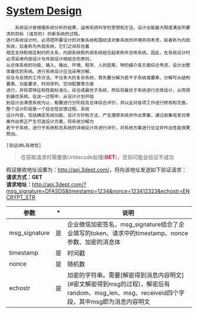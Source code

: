# [System Design](https://baike.baidu.com/item/系统设计)
    　　系统设计是根据系统分析的结果，运用系统科学的思想和方法，设计出能最大限度满足所要求的目标 (或目的) 的新系统的过程。
    进行系统设计时，必须把所要设计的对象系统和围绕该对象系统的环境共同考虑，前者称为内部系统，后者称为外部系统，它们之间存在着
    相互支持和相互制约的关系，内部系统和外部系统结合起来称作总体系统。因此，在系统设计时必须采用内部设计与外部设计相结合的原则，
    从总体系统的功能、输入、输出、环境、程序、人的因素、物的媒介各方面综合考虑，设计出整体最优的系统。进行系统设计应当采用分解、
    综合与反馈的工作方法。不论多大的复杂系统，首先要分解为若干子系统或要素，分解可从结构要素、功能要求、时间序列、空间配置等方面
    进行，并将其特征和性能标准化，综合成最优子系统，然后将最优子系统进行总体设计，从而得到最优系统。在这一过程中，从设计计划开始
    到设计出满意系统为止，都要进行分阶段及总体综合评价，并以此对各项工作进行修改和完善。整个设计阶段是一个综合性反馈过程。系统
    设计内容，包括确定系统功能、设计方针和方法，产生理想系统并作出草案，通过收集信息对草案作出修正产生可选设计方案，将系统分解为
    若干子系统，进行子系统和总系统的详细设计并进行评价，对系统方案进行论证并作出性能效果预测。

`[验证URL有效性]`
> 在获取请求时需要做Urldecode处理(<font color="red"><strong>GET</strong></font>)，否则可能会验证不成功<br>

假设接收地址设置为：<font color="red">http://api.3dept.com/</font>，将向该地址发送如下验证请求：<br>
<strong>请求方式：GET</strong><br>
<strong>请求地址：</strong>http://api.3dept.com/?msg_signature=DFASDS&timestamp=1234&nonce=123412323&echostr=ENCRYPT_STR<br>
<table><thead><tr><th>参数</th><th>*</th><th>说明</th></tr></thead>
<tbody>
<tr>
<td>msg_signature</td>
<td>是</td>
<td>企业微信加密签名，msg_signature结合了企业填写的token、请求中的timestamp、nonce参数、加密的消息体</td>
</tr>
<tr>
<td>timestamp</td>
<td>是</td>
<td>时间戳</td>
</tr>
<tr>
<td>nonce</td>
<td>是</td>
<td>随机数</td>
</tr>
<tr>
<td>echostr</td>
<td>是</td>
<td>加密的字符串。需要[解密得到消息内容明文](#密文解密得到msg的过程)，解密后有random、msg_len、msg、receiveid四个字段，其中msg即为消息内容明文</td>
</tr>
</tbody></table>



